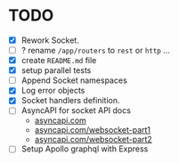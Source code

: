 # TODO

- [x] Rework Socket.
- [ ] ? rename `/app/routers` to `rest` or `http` ...
- [x] create `README.md` file
- [x] setup parallel tests
- [ ] Append Socket namespaces
- [x] Log error objects
- [x] Socket handlers definition.
- [ ] AsyncAPI for socket API docs
  - [asyncapi.com](https://www.asyncapi.com/)
  - [asyncapi.com/websocket-part1]()
  - [asyncapi.com/websocket-part2]()
- [ ] Setup Apollo graphql with Express
